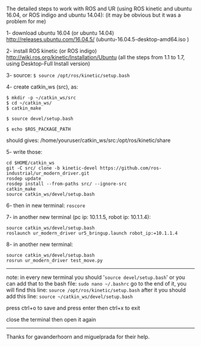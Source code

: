 The detailed steps to work with ROS and UR (using ROS kinetic and ubuntu 16.04, or ROS indigo and ubuntu 14.04):
(it may be obvious but it was a problem for me)

1- download ubuntu 16.04 (or ubuntu 14.04)
http://releases.ubuntu.com/16.04.5/ (ubuntu-16.04.5-desktop-amd64.iso )

2- install ROS kinetic (or ROS indigo)
http://wiki.ros.org/kinetic/Installation/Ubuntu (all the steps from 1.1 to 1.7, using Desktop-Full Install version)

3- source: 
`$ source /opt/ros/kinetic/setup.bash`

4- create catkin_ws (src), as:

```
$ mkdir -p ~/catkin_ws/src
$ cd ~/catkin_ws/
$ catkin_make

$ source devel/setup.bash

$ echo $ROS_PACKAGE_PATH
```
should gives: /home/youruser/catkin_ws/src:/opt/ros/kinetic/share

5- write those:
```
cd $HOME/catkin_ws
git -C src/ clone -b kinetic-devel https://github.com/ros-industrial/ur_modern_driver.git
rosdep update
rosdep install --from-paths src/ --ignore-src
catkin_make
source catkin_ws/devel/setup.bash
```
6- then in new terminal: `roscore`

7- in another new terminal (pc ip: 10.1.1.5, robot ip: 10.1.1.4):
```
source catkin_ws/devel/setup.bash
roslaunch ur_modern_driver ur5_bringup.launch robot_ip:=10.1.1.4
```

8- in another new terminal:
```
source catkin_ws/devel/setup.bash
rosrun ur_modern_driver test_move.py
```
--------------------------------

note: in every new terminal you should '`source devel/setup.bash`'
or you can add that to the bash file:
`sudo nano ~/.bashrc`
go to the end of it, you will find this line:
`source /opt/ros/kinetic/setup.bash`
after it you should add this line:
`source ~/catkin_ws/devel/setup.bash`

press ctrl+o to save and press enter
then ctrl+x to exit

close the terminal then open it again

--------------------------------

Thanks for gavanderhoorn and miguelprada for their help.
